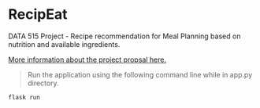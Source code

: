 # RecipEat
DATA 515 Project - Recipe recommendation for Meal Planning based on nutrition and available ingredients.

[More information about the project propsal here.](https://docs.google.com/document/d/1VCmc425JY53zHsUiasGh4CeFm5eu0YMbTKfwk1pRHZA/edit#heading=h.5x0d5h95i329) 

> Run the application using the following command line while in app.py directory.

```terminal
flask run
```
